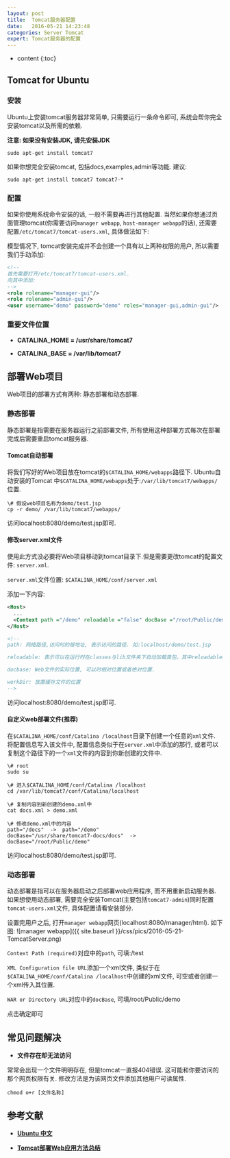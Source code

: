 ```yaml
---
layout: post
title:  Tomcat服务器配置
date:   2016-05-21 14:23:48
categories: Server Tomcat
expert: Tomcat服务器的配置
---
```


* content
{:toc}

## Tomcat for Ubuntu

### 安装

Ubuntu上安装tomcat服务器非常简单, 只需要运行一条命令即可, 系统会帮你完全安装tomcat以及所需的依赖. 

**注意: 如果没有安装JDK, 请先安装JDK**

``` shell
sudo apt-get install tomcat7
```

如果你想完全安装tomcat, 包括docs,examples,admin等功能. 建议:

``` shell
sudo apt-get install tomcat7 tomcat7-*
```

### 配置

如果你使用系统命令安装的话, 一般不需要再进行其他配置. 当然如果你想通过页面管理tomcat(你需要访问`manager webapp`, `host-manager webapp`的话), 还需要配置`/etc/tomcat7/tomcat-users.xml`, 具体做法如下:

模型情况下, tomcat安装完成并不会创建一个具有以上两种权限的用户, 所以需要我们手动添加:

``` xml
<!--
首先需要打开/etc/tomcat7/tomcat-users.xml.
向其中添加:
-->
<role rolename="manager-gui"/>
<role rolename="admin-gui"/>
<user username="demo" password="demo" roles="manager-gui,admin-gui"/>
```

### 重要文件位置

* **CATALINA_HOME = /usr/share/tomcat7**

* **CATALINA_BASE = /var/lib/tomcat7**

## 部署Web项目

Web项目的部署方式有两种: 静态部署和动态部署.

### 静态部署

静态部署是指需要在服务器运行之前部署文件, 所有使用这种部署方式每次在部署完成后需要重启tomcat服务器.

#### Tomcat自动部署

将我们写好的Web项目放在tomcat的`$CATALINA_HOME/webapps`路径下. Ubuntu自动安装的Tomcat 中`$CATALINA_HOME/webapps`处于:`/var/lib/tomcat7/webapps/`位置.

``` shell
\# 假设web项目名称为demo/test.jsp
cp -r demo/ /var/lib/tomcat7/webapps/
```

访问localhost:8080/demo/test.jsp即可.

#### 修改server.xml文件

使用此方式没必要将Web项目移动到tomcat目录下.但是需要更改tomcat的配置文件: `server.xml`.

`server.xml`文件位置: `$CATALINA_HOME/conf/server.xml`

添加一下内容: 

``` xml
<Host>
  ...
  <Context path ="/demo" reloadable ="false" docBase ="/root/Public/demo" workDir ="/tmp/demo"  />
</Host>

<!--
path: 网络路径,访问时的根地址, 表示访问的路径. 如:localhost/demo/test.jsp

reloadable: 表示可以在运行时在classes与lib文件夹下自动加载类包。其中reloadable="false"表示当应用程序 中的内容发生更改之后服务器不会自动加载，这个属性在开发阶段通常都设为true，方便开发，在发布阶段应该设置为false，提高应用程序的访问速度。

docbase: Web文件的实际位置, 可以时相对位置或者绝对位置.

workDir: 放置缓存文件的位置
-->
```

访问localhost:8080/demo/test.jsp即可.

#### 自定义web部署文件(推荐)

在`$CATALINA_HOME/conf/Catalina /localhost`目录下创建一个任意的`xml`文件. 将配置信息写入该文件中, 配置信息类似于在`server.xml`中添加的那行, 或者可以复制这个路径下的一个`xml`文件的内容到你新创建的文件中.

``` shell
\# root
sudo su

\# 进入$CATALINA_HOME/conf/Catalina /localhost
cd /var/lib/tomcat7/conf/Catalina/localhost

\# 复制内容到新创建的demo.xml中
cat docs.xml > demo.xml

\# 修改demo.xml中的内容
path="/docs"  ->  path="/demo"
docBase="/usr/share/tomcat7-docs/docs"  ->  docBase="/root/Public/demo"
```

访问localhost:8080/demo/test.jsp即可.

### 动态部署

动态部署是指可以在服务器启动之后部署web应用程序, 而不用重新启动服务器. 如果想使用动态部署, 需要完全安装Tomcat(主要包括`tomcat7-admin`)同时配置`tomcat-users.xml`文件, 具体配置请看安装部分.

设置完用户之后, 打开`manager webapp`网页(localhost:8080/manager/html). 如下图:
![manager webapp]({{ site.baseurl }}/css/pics/2016-05-21-TomcatServer.png)

`Context Path (required)`对应<Context>中的`path`, 可填:/test

`XML Configuration file URL`添加一个xml文件, 类似于在`$CATALINA_HOME/conf/Catalina /localhost`中创建的xml文件, 可空或者创建一个xml传入其位置.

`WAR or Directory URL`对应<Context>中的`docBase`, 可填/root/Public/demo

点击确定即可

## 常见问题解决

* **文件存在却无法访问**

常常会出现一个文件明明存在, 但是tomcat一直报404错误. 这可能和你要访问的那个网页权限有关. 修改方法是为该网页文件添加其他用户可读属性.

``` shell
chmod o+r [文件名称]
```

## 参考文献

* **[Ubuntu 中文](https://wiki.ubuntu.org.cn/Tomcat)**

* **[Tomcat部署Web应用方法总结](http://blog.csdn.net/yangxueyong/article/details/6130065)**

